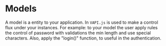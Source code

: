 # Models
A model is a entity to your application. In `VAPI.js` is used to make a control flux under your instances. For example: to your model the user apply rules the control of password with validations the min length and use special characters. Also, apply the "login()" function, to useful in the authentication.

